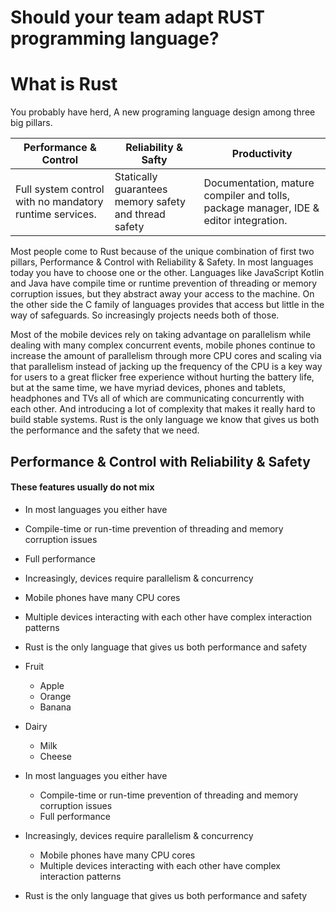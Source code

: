 # Should your team adapt RUST programming language?

# What is Rust

You probably have herd, A new programing language design among three big pillars.

Performance & Control | Reliability & Safty | Productivity
----------------------|---------------------|-------------
Full system control with no mandatory runtime services.| Statically guarantees memory safety and thread safety | Documentation, mature compiler and tolls, package manager, IDE & editor integration.

Most people come to Rust because of the unique combination of first two pillars, Performance & Control with Reliability & Safety. In most languages today you have to choose one or the other. Languages like JavaScript Kotlin and Java have compile time or runtime prevention of threading or memory corruption issues, but they abstract away your access to the machine. On the other side the C family of languages provides that access but little in the way of safeguards. So increasingly projects needs both of those.

Most of the mobile devices rely on taking advantage on parallelism while dealing with  many complex concurrent events, mobile phones continue to increase the amount of parallelism through more CPU cores and scaling via that parallelism instead of jacking up the frequency of the CPU is a key way for users to a great flicker free experience without hurting the battery life, but at the same time, we have myriad devices, phones and tablets, headphones and TVs all of which are communicating concurrently with each other. And introducing a lot of complexity that makes it really hard to build stable systems. Rust is the only language we know that gives us both the performance and the safety that we need.

## Performance & Control with Reliability & Safety
#### These features usually do not mix

* In most languages you either have
 * Compile-time or run-time prevention of threading and memory corruption issues
 * Full performance

* Increasingly, devices require parallelism & concurrency
 * Mobile phones have many CPU cores
 * Multiple devices interacting with each other have complex interaction patterns

* Rust is the only language that gives us both performance and safety

* Fruit
  * Apple
  * Orange
  * Banana
* Dairy
  * Milk
  * Cheese

* In most languages you either have
  * Compile-time or run-time prevention of threading and memory corruption issues
  * Full performance
* Increasingly, devices require parallelism & concurrency
  * Mobile phones have many CPU cores
  * Multiple devices interacting with each other have complex interaction patterns
* Rust is the only language that gives us both performance and safety

